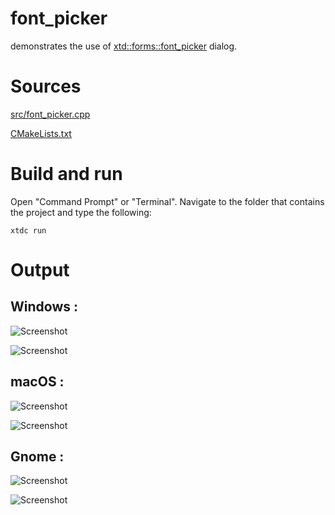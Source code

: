 # font_picker

demonstrates the use of [xtd::forms::font_picker](../../../src/xtd_forms/include/xtd/forms/font_picker.hpp) dialog.

# Sources

[src/font_picker.cpp](src/font_picker.cpp)

[CMakeLists.txt](CMakeLists.txt)

# Build and run

Open "Command Prompt" or "Terminal". Navigate to the folder that contains the project and type the following:

```shell
xtdc run
```

# Output

## Windows :

![Screenshot](../../../docs/pictures/examples/font_picker_w.png)

![Screenshot](../../../docs/pictures/examples/font_picker_wd.png)

## macOS :

![Screenshot](../../../docs/pictures/examples/font_picker_m.png)

![Screenshot](../../../docs/pictures/examples/font_picker_md.png)

## Gnome :

![Screenshot](../../../docs/pictures/examples/font_picker_g.png)

![Screenshot](../../../docs/pictures/examples/font_picker_gd.png)
